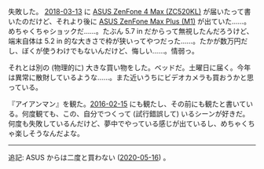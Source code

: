 失敗した。 [2018-03-13][] に [ASUS ZenFone 4 Max (ZC520KL)](https://www.asus.com/jp/Phone/ZenFone-4-Max-ZC520KL/Tech-Specs/) が届いたって書いたのだけど、それより後に [ASUS ZenFone Max Plus (M1)](https://www.asus.com/jp/Phone/ZenFone-Max-Plus-M1/Tech-Specs/) が出ていた……。めちゃくちゃショックだ……。たぶん 5.7 in だからって無視したんだろうけど、端末自体は 5.2 in 的な大きさで枠が狭いってやつだった……。たかが数万円だし、ぼくが使うわけでもないんだけど、悔しい……。情弱っ。

それとは別の (物理的に) 大きな買い物をした。ベッドだ。土曜日に届く。今年は異常に散財しているような……。また近いうちにビデオカメラも買おうかと思っている。

『アイアンマン』を観た。[2016-02-15][] にも観たし、その前にも観たと書いている。何度観ても、この、自分でつくって (試行錯誤して) いるシーンが好きだ。何度も失敗しているんだけど、夢中でやっている感じが出ているし、めちゃくちゃ楽しそうなんだよな。

[2016-02-15]: https://blog.bouzuya.net/2016/02/15/
[2018-03-13]: https://blog.bouzuya.net/2018/03/13/

---

追記: ASUS からは二度と買わない ([2020-05-16][]) 。

[2020-05-16]: https://blog.bouzuya.net/2020/05/16/
